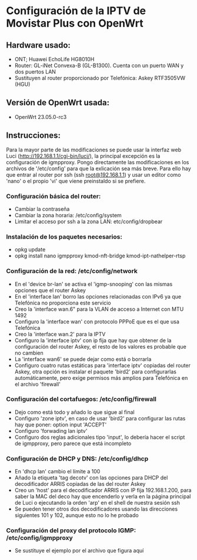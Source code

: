 # Configuración de la IPTV de Movistar Plus con OpenWrt
## Hardware usado:
* ONT; Huawei EchoLife HG8010H
* Router: GL-iNet Convexa-B (GL-B1300). Cuenta con un puerto WAN y dos puertos LAN
* Sustituyen al router proporcionado por Telefónica: Askey RTF3505VW (HGU)
## Versión de OpenWrt usada:
* OpenWrt 23.05.0-rc3
## Instrucciones:
Para la mayor parte de las modificaciones se puede usar la interfaz web Luci (http://192.168.1.1/cgi-bin/luci/), la principal excepción es la configuración de igmpproxy.
Pongo directamente las modificaciones en los archivos de '/etc/config' para que la exlicación sea más breve.
Para ello hay que entrar al router por ssh (ssh root@192.168.1.1) y usar un editor como 'nano' o el propio 'vi' que viene preinstaldo si se prefiere. 
### Configuración básica del router:
* Cambiar la contraseña
* Cambiar la zona horaria: /etc/config/system
* Limitar el acceso por ssh a la zona LAN: etc/config/dropbear
### Instalación de los paquetes necesarios:
* opkg update
* opkg install nano igmpproxy kmod-nft-bridge kmod-ipt-nathelper-rtsp
### Configuración de la red: /etc/config/network
* En el 'device br-lan' se activa el 'igmp-snooping' con las mismas opciones que el router Askey
* En el 'interface lan' borro las opciones relacionadas con IPv6 ya que Telefónica no proporciona este servicio
* Creo la 'interface wan.6" para la VLAN de acceso a Internet con MTU 1492
* Configuro la 'interface wan' con protocolo PPPoE que es el que usa Telefónica 
* Creo la 'interface wan.2' para la IPTV
* Configuro la 'interface iptv' con ip fija que hay que obtener de la configuración del router Askey, el resto de los valores es probable que no cambien
* La 'interface wan6' se puede dejar como está o borrarla
* Configuro cuatro rutas estáticas para 'interface iptv' copiadas del router Askey, otra opción es instalar el paquete 'bird2' para configurarlas automáticamente, pero exige permisos más amplios para Telefónica en el archivo 'firewall'
### Configuración del cortafuegos: /etc/config/firewall
* Dejo como está todo y añado lo que sigue al final
* Configuro 'zone iptv', en caso de usar 'bird2' para configurar las rutas hay que poner: option input 'ACCEPT'
* Configuro 'forwading lan iptv'
* Configuro dos reglas adicionales tipo 'input', lo debería hacer el script de igmpproxy, pero parece que está incompleto
### Configuración de DHCP y DNS: /etc/config/dhcp
* En 'dhcp lan' cambio el límite a 100
* Añado la etiqueta 'tag decotv' con las opciones para DHCP del decodificador ARRIS copiadas de las del router Askey
* Creo un 'host' para el decodificador ARRIS con IP fija 192.168.1.200, para saber la MAC del deco hay que encenderlo y verla en la página principal de Luci o ejecutando la orden 'arp' en el shell de nuestra sesión ssh
* Se pueden tener otros dos decodificadores usando las direcciones siguientes 101 y 102, aunque esto no lo he probado
### Configuración del proxy del protocolo IGMP: /etc/config/igmpproxy
* Se sustituye el ejemplo por el archivo que figura aquí
